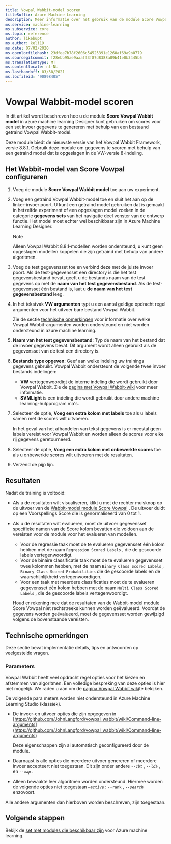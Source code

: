 ```yaml
---
title: Vowpal Wabbit-model scoren
titleSuffix: Azure Machine Learning
description: Meer informatie over het gebruik van de module Score Vowpal Wabbit model voor het genereren van scores voor een set invoer gegevens met behulp van een bestaand getraind Vowpal Wabbit-model.
ms.service: machine-learning
ms.subservice: core
ms.topic: reference
author: likebupt
ms.author: keli19
ms.date: 07/02/2020
ms.openlocfilehash: 23dfee7b78f2606c54525391e1260af69a9b0779
ms.sourcegitcommit: f28ebb95ae9aaaff3f87d8388a09b41e0b3445b5
ms.translationtype: MT
ms.contentlocale: nl-NL
ms.lasthandoff: 03/30/2021
ms.locfileid: "90898405"
---
```

# <a name="score-vowpal-wabbit-model"></a>Vowpal Wabbit-model scoren
In dit artikel wordt beschreven hoe u de module **Score Vowpal Wabbit model** in azure machine learning Designer kunt gebruiken om scores voor een set invoer gegevens te genereren met behulp van een bestaand getraind Vowpal Wabbit-model.  

Deze module biedt de nieuwste versie van het Vowpal Wabbit Framework, versie 8.8.1. Gebruik deze module om gegevens te scoren met behulp van een getraind model dat is opgeslagen in de VW-versie 8-indeling.  

## <a name="how-to-configure-score-vowpal-wabbit-model"></a>Het Wabbit-model van Score Vowpal configureren

1.  Voeg de module **Score Vowpal Wabbit model** toe aan uw experiment.  
  
2.  Voeg een getraind Vowpal Wabbit-model toe en sluit het aan op de linker-invoer poort. U kunt een getraind model gebruiken dat is gemaakt in hetzelfde experiment of een opgeslagen model zoeken in de categorie **gegevens sets** van het navigatie deel venster van de ontwerp functie. Het model moet echter wel beschikbaar zijn in Azure Machine Learning Designer.  
  
    > [!NOTE]
    > Alleen Vowpal Wabbit 8.8.1-modellen worden ondersteund; u kunt geen opgeslagen modellen koppelen die zijn getraind met behulp van andere algoritmen.
  
3.  Voeg de test gegevensset toe en verbind deze met de juiste invoer poort. Als de test-gegevensset een directory is die het test gegevensbestand bevat, geeft u de bestands naam van de test gegevens op met de **naam van het test gegevensbestand**. Als de test-gegevensset één bestand is, laat u **de naam van het test gegevensbestand** leeg.

4. In het tekstvak **VW argumenten** typt u een aantal geldige opdracht regel argumenten voor het uitvoer bare bestand Vowpal Wabbit.  

    Zie de sectie [technische opmerkingen](#technical-notes) voor informatie over welke Vowpal Wabbit-argumenten worden ondersteund en niet worden ondersteund in azure machine learning.  

5.  **Naam van het test gegevensbestand**: Typ de naam van het bestand dat de invoer gegevens bevat. Dit argument wordt alleen gebruikt als de gegevensset van de test een directory is.

6. **Bestands type opgeven**: Geef aan welke indeling uw trainings gegevens gebruikt. Vowpal Wabbit ondersteunt de volgende twee invoer bestands indelingen:  

   - **VW** vertegenwoordigt de interne indeling die wordt gebruikt door Vowpal Wabbit. Zie de [pagina met Vowpal Wabbit-wiki](https://github.com/JohnLangford/vowpal_wabbit/wiki/Input-format) voor meer informatie. 
   - **SVMLight** is een indeling die wordt gebruikt door andere machine learning-hulpprogram ma's. 

7. Selecteer de optie, **Voeg een extra kolom met labels** toe als u labels samen met de scores wilt uitvoeren.  

   In het geval van het afhandelen van tekst gegevens is er meestal geen labels vereist voor Vowpal Wabbit en worden alleen de scores voor elke rij gegevens geretourneerd.  

8. Selecteer de optie, **Voeg een extra kolom met onbewerkte scores** toe als u onbewerkte scores wilt uitvoeren met de resultaten.  

9. Verzend de pijp lijn.

## <a name="results"></a>Resultaten

Nadat de training is voltooid:

+ Als u de resultaten wilt visualiseren, klikt u met de rechter muisknop op de uitvoer van de [Wabbit-model module Score Vowpal](score-vowpal-wabbit-model.md) . De uitvoer duidt op een Voorspellings Score die is genormaliseerd van 0 tot 1. 

+ Als u de resultaten wilt evalueren, moet de uitvoer gegevensset specifieke namen van de Score kolom bevatten die voldoen aan de vereisten voor de module voor het evalueren van modellen.

  + Voor de regressie taak moet de te evalueren gegevensset één kolom hebben met de naam `Regression Scored Labels` , die de gescoorde labels vertegenwoordigt.
  + Voor de binaire classificatie taak moet de te evalueren gegevensset twee kolommen hebben, met de naam `Binary Class Scored Labels` , `Binary Class Scored Probabilities` die de gescoorde labels en de waarschijnlijkheid vertegenwoordigen.
  + Voor een taak met meerdere classificaties moet de te evalueren gegevensset één kolom hebben met de naam `Multi Class Scored Labels` , die de gescoorde labels vertegenwoordigt.

  Houd er rekening mee dat de resultaten van de Wabbit-model module Score Vowpal niet rechtstreeks kunnen worden geëvalueerd. Voordat de gegevens worden geëvalueerd, moet de gegevensset worden gewijzigd volgens de bovenstaande vereisten.

##  <a name="technical-notes"></a>Technische opmerkingen

Deze sectie bevat implementatie details, tips en antwoorden op veelgestelde vragen.

### <a name="parameters"></a>Parameters

Vowpal Wabbit heeft veel opdracht regel opties voor het kiezen en afstemmen van algoritmen. Een volledige bespreking van deze opties is hier niet mogelijk. We raden u aan om de [pagina Vowpal Wabbit wiki](https://github.com/JohnLangford/vowpal_wabbit/wiki/Command-line-arguments)te bekijken.  

De volgende para meters worden niet ondersteund in Azure Machine Learning Studio (klassiek).  

-   De invoer-en uitvoer opties die zijn opgegeven in [https://github.com/JohnLangford/vowpal_wabbit/wiki/Command-line-arguments](https://github.com/JohnLangford/vowpal_wabbit/wiki/Command-line-arguments)  
  
     Deze eigenschappen zijn al automatisch geconfigureerd door de module.  
  
-   Daarnaast is alle opties die meerdere uitvoer genereren of meerdere invoer accepteert niet toegestaan. Dit zijn onder andere *`--cbt`* , *`--lda`* , en *`--wap`* .  
  
-   Alleen bewaakte leer algoritmen worden ondersteund. Hiermee worden de volgende opties niet toegestaan *`–active`* : `--rank` , *`--search`* enzovoort.  

Alle andere argumenten dan hierboven worden beschreven, zijn toegestaan.

## <a name="next-steps"></a>Volgende stappen

Bekijk de [set met modules die beschikbaar zijn](module-reference.md) voor Azure machine learning. 